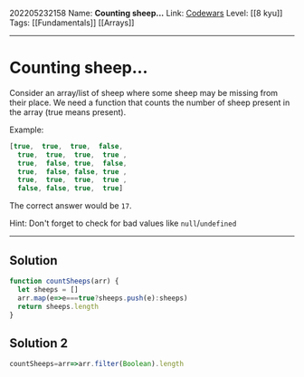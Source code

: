 202205232158
Name: **Counting sheep...**
Link: [Codewars](https://www.codewars.com/kata/54edbc7200b811e956000556)
Level:  [[8 kyu]]
Tags: [[Fundamentals]] [[Arrays]]

---

# Counting sheep...

Consider an array/list of sheep where some sheep may be missing from their place. We need a function that counts the number of sheep present in the array (true means present).

Example:

```javascript
[true,  true,  true,  false,
  true,  true,  true,  true ,
  true,  false, true,  false,
  true,  false, false, true ,
  true,  true,  true,  true ,
  false, false, true,  true]
```

The correct answer would be `17`.

Hint: Don't forget to check for bad values like `null`/`undefined`

---

## Solution

``` javascript
function countSheeps(arr) {
  let sheeps = []
  arr.map(e=>e===true?sheeps.push(e):sheeps)
  return sheeps.length
}
```


## Solution 2

``` javascript
countSheeps=arr=>arr.filter(Boolean).length
```